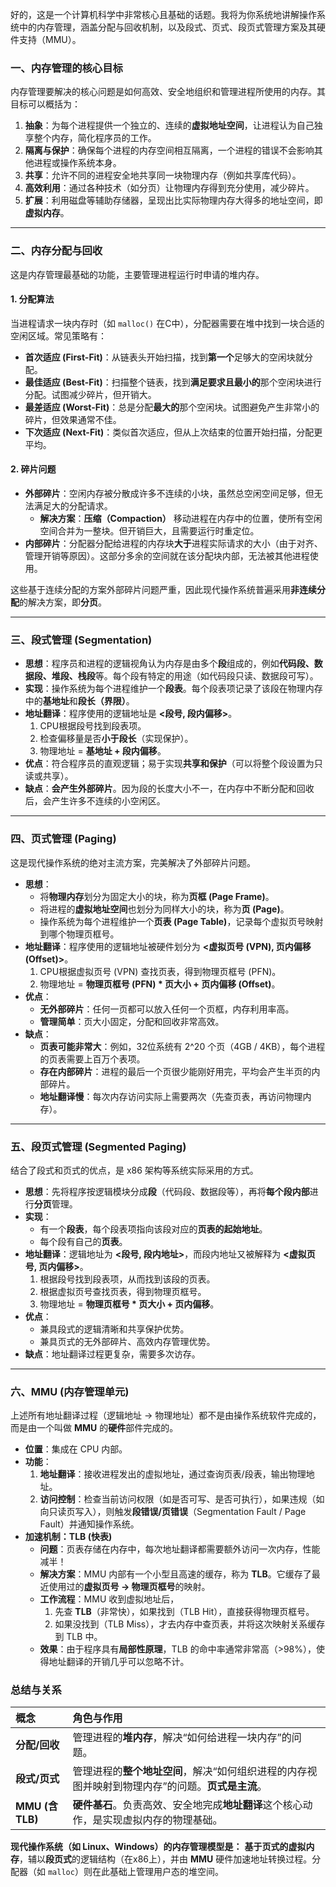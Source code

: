 好的，这是一个计算机科学中非常核心且基础的话题。我将为你系统地讲解操作系统中的内存管理，涵盖分配与回收机制，以及段式、页式、段页式管理方案及其硬件支持（MMU）。

### 一、内存管理的核心目标

内存管理要解决的核心问题是如何高效、安全地组织和管理进程所使用的内存。其目标可以概括为：

1.  **抽象**：为每个进程提供一个独立的、连续的**虚拟地址空间**，让进程认为自己独享整个内存，简化程序员的工作。
2.  **隔离与保护**：确保每个进程的内存空间相互隔离，一个进程的错误不会影响其他进程或操作系统本身。
3.  **共享**：允许不同的进程安全地共享同一块物理内存（例如共享库代码）。
4.  **高效利用**：通过各种技术（如分页）让物理内存得到充分使用，减少碎片。
5.  **扩展**：利用磁盘等辅助存储器，呈现出比实际物理内存大得多的地址空间，即**虚拟内存**。

---

### 二、内存分配与回收

这是内存管理最基础的功能，主要管理进程运行时申请的堆内存。

#### 1. 分配算法
当进程请求一块内存时（如 `malloc()` 在C中），分配器需要在堆中找到一块合适的空闲区域。常见策略有：

*   **首次适应 (First-Fit)**：从链表头开始扫描，找到**第一个**足够大的空闲块就分配。
*   **最佳适应 (Best-Fit)**：扫描整个链表，找到**满足要求且最小的**那个空闲块进行分配。试图减少碎片，但开销大。
*   **最差适应 (Worst-Fit)**：总是分配**最大的**那个空闲块。试图避免产生非常小的碎片，但效果通常不佳。
*   **下次适应 (Next-Fit)**：类似首次适应，但从上次结束的位置开始扫描，分配更平均。

#### 2. 碎片问题
*   **外部碎片**：空闲内存被分散成许多不连续的小块，虽然总空闲空间足够，但无法满足大的分配请求。
    *   **解决方案**：**压缩（Compaction）** 移动进程在内存中的位置，使所有空闲空间合并为一整块。但开销巨大，且需要运行时重定位。
*   **内部碎片**：分配器分配给进程的内存块**大于**进程实际请求的大小（由于对齐、管理开销等原因）。这部分多余的空间就在该分配块内部，无法被其他进程使用。

这些基于连续分配的方案外部碎片问题严重，因此现代操作系统普遍采用**非连续分配**的解决方案，即**分页**。

---

### 三、段式管理 (Segmentation)

*   **思想**：程序员和进程的逻辑视角认为内存是由多个**段**组成的，例如**代码段、数据段、堆段、栈段**等。每个段有特定的用途（如代码段只读、数据段可写）。
*   **实现**：操作系统为每个进程维护一个**段表**。每个段表项记录了该段在物理内存中的**基地址**和**段长（界限）**。
*   **地址翻译**：程序使用的逻辑地址是 **<段号, 段内偏移>**。
    1.  CPU根据段号找到段表项。
    2.  检查偏移量是否**小于段长**（实现保护）。
    3.  物理地址 = **基地址 + 段内偏移**。
*   **优点**：符合程序员的直观逻辑；易于实现**共享和保护**（可以将整个段设置为只读或共享）。
*   **缺点**：**会产生外部碎片**。因为段的长度大小不一，在内存中不断分配和回收后，会产生许多不连续的小空闲区。

---

### 四、页式管理 (Paging)

这是现代操作系统的绝对主流方案，完美解决了外部碎片问题。

*   **思想**：
    *   将**物理内存**划分为固定大小的块，称为**页框 (Page Frame)**。
    *   将进程的**虚拟地址空间**也划分为同样大小的块，称为**页 (Page)**。
    *   操作系统为每个进程维护一个**页表 (Page Table)**，记录每个虚拟页号映射到哪个物理页框号。
*   **地址翻译**：程序使用的逻辑地址被硬件划分为 **<虚拟页号 (VPN), 页内偏移 (Offset)>**。
    1.  CPU根据虚拟页号 (VPN) 查找页表，得到物理页框号 (PFN)。
    2.  物理地址 = **物理页框号 (PFN) * 页大小 + 页内偏移 (Offset)**。
*   **优点**：
    *   **无外部碎片**：任何一页都可以放入任何一个页框，内存利用率高。
    *   **管理简单**：页大小固定，分配和回收非常高效。
*   **缺点**：
    *   **页表可能非常大**：例如，32位系统有 2^20 个页（4GB / 4KB），每个进程的页表需要上百万个表项。
    *   **存在内部碎片**：进程的最后一个页很少能刚好用完，平均会产生半页的内部碎片。
    *   **地址翻译慢**：每次内存访问实际上需要两次（先查页表，再访问物理内存）。

---

### 五、段页式管理 (Segmented Paging)

结合了段式和页式的优点，是 x86 架构等系统实际采用的方式。

*   **思想**：先将程序按逻辑模块分成**段**（代码段、数据段等），再将**每个段内部**进行**分页**管理。
*   **实现**：
    *   有一个**段表**，每个段表项指向该段对应的**页表的起始地址**。
    *   每个段有自己的**页表**。
*   **地址翻译**：逻辑地址为 **<段号, 段内地址>**，而段内地址又被解释为 **<虚拟页号, 页内偏移>**。
    1.  根据段号找到段表项，从而找到该段的页表。
    2.  根据虚拟页号查找页表，得到物理页框号。
    3.  物理地址 = **物理页框号 * 页大小 + 页内偏移**。
*   **优点**：
    *   兼具段式的逻辑清晰和共享保护优势。
    *   兼具页式的无外部碎片、高效内存管理优势。
*   **缺点**：地址翻译过程更复杂，需要多次访存。

---

### 六、MMU (内存管理单元)

上述所有地址翻译过程（逻辑地址 -> 物理地址）都不是由操作系统软件完成的，而是由一个叫做 **MMU** 的**硬件**部件完成的。

*   **位置**：集成在 CPU 内部。
*   **功能**：
    1.  **地址翻译**：接收进程发出的虚拟地址，通过查询页表/段表，输出物理地址。
    2.  **访问控制**：检查当前访问权限（如是否可写、是否可执行），如果违规（如向只读页写入），则触发**段错误/页错误**（Segmentation Fault / Page Fault）并通知操作系统。
*   **加速机制：TLB (快表)**
    *   **问题**：页表存储在内存中，每次地址翻译都需要额外访问一次内存，性能减半！
    *   **解决方案**：MMU 内部有一个小型且高速的缓存，称为 **TLB**。它缓存了最近使用过的**虚拟页号 -> 物理页框号**的映射。
    *   **工作流程**：MMU 收到虚拟地址后，
        1.  先查 **TLB**（非常快），如果找到（TLB Hit），直接获得物理页框号。
        2.  如果没找到（TLB Miss），才去内存中查页表，并将这次映射关系缓存到 TLB 中。
    *   **效果**：由于程序具有**局部性原理**，TLB 的命中率通常非常高（>98%），使得地址翻译的开销几乎可以忽略不计。

### 总结与关系

| 概念 | 角色与作用 |
| :--- | :--- |
| **分配/回收** | 管理进程的**堆内存**，解决“如何给进程一块内存”的问题。 |
| **段式/页式** | 管理进程的**整个地址空间**，解决“如何组织进程的内存视图并映射到物理内存”的问题。**页式是主流**。 |
| **MMU (含TLB)** | **硬件基石**。负责高效、安全地完成**地址翻译**这个核心动作，是实现虚拟内存的物理基础。 |

**现代操作系统（如 Linux、Windows）的内存管理模型是：**
**基于页式的虚拟内存**，辅以**段页式**的逻辑结构（在x86上），并由 **MMU** 硬件加速地址转换过程。分配器（如 `malloc`）则在此基础上管理用户态的堆空间。
